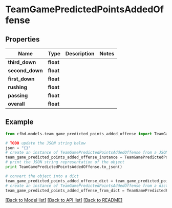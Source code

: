 # TeamGamePredictedPointsAddedOffense


## Properties
Name | Type | Description | Notes
------------ | ------------- | ------------- | -------------
**third_down** | **float** |  | 
**second_down** | **float** |  | 
**first_down** | **float** |  | 
**rushing** | **float** |  | 
**passing** | **float** |  | 
**overall** | **float** |  | 

## Example

```python
from cfbd.models.team_game_predicted_points_added_offense import TeamGamePredictedPointsAddedOffense

# TODO update the JSON string below
json = "{}"
# create an instance of TeamGamePredictedPointsAddedOffense from a JSON string
team_game_predicted_points_added_offense_instance = TeamGamePredictedPointsAddedOffense.from_json(json)
# print the JSON string representation of the object
print TeamGamePredictedPointsAddedOffense.to_json()

# convert the object into a dict
team_game_predicted_points_added_offense_dict = team_game_predicted_points_added_offense_instance.to_dict()
# create an instance of TeamGamePredictedPointsAddedOffense from a dict
team_game_predicted_points_added_offense_from_dict = TeamGamePredictedPointsAddedOffense.from_dict(team_game_predicted_points_added_offense_dict)
```
[[Back to Model list]](../README.md#documentation-for-models) [[Back to API list]](../README.md#documentation-for-api-endpoints) [[Back to README]](../README.md)


